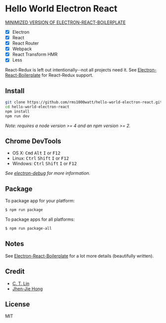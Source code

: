 # Hello World Electron React

[MINIMIZED VERSION OF ELECTRON-REACT-BOILERPLATE](https://github.com/chentsulin/electron-react-boilerplate)

- [x] Electron
- [x] React
- [x] React Router
- [x] Webpack
- [x] React Transform HMR
- [x] Less

React-Redux is left out intentionally--not all projects need it. See [Electron-React-Boilerplate](https://github.com/chentsulin/electron-react-boilerplate) for React-Redux support.


## Install

```bash
git clone https://github.com/rms1000watt/hello-world-electron-react.git
cd hello-world-electron-react
npm install
npm run dev
```

*Note: requires a node version >= 4 and an npm version >= 2.*


## Chrome DevTools

- OS X: <kbd>Cmd</kbd> <kbd>Alt</kbd> <kbd>I</kbd> or <kbd>F12</kbd>
- Linux: <kbd>Ctrl</kbd> <kbd>Shift</kbd> <kbd>I</kbd> or <kbd>F12</kbd>
- Windows: <kbd>Ctrl</kbd> <kbd>Shift</kbd> <kbd>I</kbd> or <kbd>F12</kbd>

*See [electron-debug](https://github.com/sindresorhus/electron-debug) for more information.*


## Package

To package app for your platform:

```bash
$ npm run package
```

To package apps for all platforms:

```bash
$ npm run package-all
```


## Notes

See [Electron-React-Boilerplate](https://github.com/chentsulin/electron-react-boilerplate) for a lot more details (beautifully written).


## Credit

- [C. T. Lin](https://github.com/chentsulin)
- [Jhen-Jie Hong](https://github.com/jhen0409)


## License

MIT